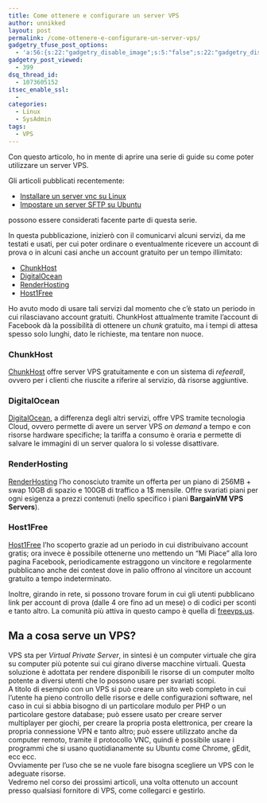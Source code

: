 ```yaml
---
title: Come ottenere e configurare un server VPS
author: unnikked
layout: post
permalink: /come-ottenere-e-configurare-un-server-vps/
gadgetry_tfuse_post_options:
  - 'a:56:{s:22:"gadgetry_disable_image";s:5:"false";s:22:"gadgetry_disable_video";s:5:"false";s:26:"gadgetry_disable_post_meta";s:5:"false";s:23:"gadgetry_disable_author";s:5:"false";s:31:"gadgetry_disable_published_date";s:5:"false";s:24:"gadgetry_disable_coments";s:5:"false";s:28:"gadgetry_disable_author_info";s:5:"false";s:19:"gadgetry_page_title";s:13:"default_title";s:21:"gadgetry_custom_title";s:0:"";s:21:"gadgetry_single_image";s:41:"/wp-content/uploads/2013/02/vps_intro.png";s:30:"gadgetry_single_img_dimensions";a:2:{i:0;s:3:"586";i:1;s:3:"319";}s:28:"gadgetry_single_img_position";s:9:"alignleft";s:24:"gadgetry_thumbnail_image";s:41:"/wp-content/uploads/2013/02/vps_intro.png";s:27:"gadgetry_thumbnail_position";s:7:"noalign";s:19:"gadgetry_video_link";s:0:"";s:25:"gadgetry_video_dimensions";a:2:{i:0;s:3:"590";i:1;s:3:"191";}s:23:"gadgetry_video_position";s:10:"alignright";s:23:"gadgetry_header_element";s:7:"without";s:22:"gadgetry_select_slider";s:2:"-1";s:17:"gadgetry_page_map";s:0:"";s:25:"gadgetry_content_ads_post";s:4:"true";s:21:"gadgetry_top_ad_space";s:5:"false";s:21:"gadgetry_top_ad_image";s:0:"";s:19:"gadgetry_top_ad_url";s:0:"";s:23:"gadgetry_top_ad_adsense";s:0:"";s:28:"gadgetry_bfcontent_ads_space";s:5:"false";s:23:"gadgetry_bfcontent_type";s:5:"image";s:25:"gadgetry_bfcontent_number";s:3:"one";s:29:"gadgetry_bfcontent_ads_image1";s:0:"";s:27:"gadgetry_bfcontent_ads_url1";s:0:"";s:31:"gadgetry_bfcontent_ads_adsense1";s:0:"";s:29:"gadgetry_bfcontent_ads_image2";s:0:"";s:27:"gadgetry_bfcontent_ads_url2";s:0:"";s:31:"gadgetry_bfcontent_ads_adsense2";s:0:"";s:29:"gadgetry_bfcontent_ads_image3";s:0:"";s:27:"gadgetry_bfcontent_ads_url3";s:0:"";s:31:"gadgetry_bfcontent_ads_adsense3";s:0:"";s:29:"gadgetry_bfcontent_ads_image4";s:0:"";s:27:"gadgetry_bfcontent_ads_url4";s:0:"";s:31:"gadgetry_bfcontent_ads_adsense4";s:0:"";s:29:"gadgetry_bfcontent_ads_image5";s:0:"";s:27:"gadgetry_bfcontent_ads_url5";s:0:"";s:31:"gadgetry_bfcontent_ads_adsense5";s:0:"";s:29:"gadgetry_bfcontent_ads_image6";s:0:"";s:27:"gadgetry_bfcontent_ads_url6";s:0:"";s:31:"gadgetry_bfcontent_ads_adsense6";s:0:"";s:29:"gadgetry_bfcontent_ads_image7";s:0:"";s:27:"gadgetry_bfcontent_ads_url7";s:0:"";s:31:"gadgetry_bfcontent_ads_adsense7";s:0:"";s:19:"gadgetry_hook_space";s:5:"false";s:19:"gadgetry_hook_image";s:0:"";s:17:"gadgetry_hook_url";s:0:"";s:21:"gadgetry_hook_adsense";s:0:"";s:25:"gadgetry_content_subtitle";s:0:"";s:20:"gadgetry_content_top";s:0:"";s:23:"gadgetry_content_bottom";s:0:"";}'
gadgetry_post_viewed:
  - 399
dsq_thread_id:
  - 1073605152
itsec_enable_ssl:
  - 
categories:
  - Linux
  - SysAdmin
tags:
  - VPS
---
```

<div align="center">
  <!-- unnikked - responsive - header --><ins class="adsbygoogle" style="display:block" data-ad-client="ca-pub-3846608868139288" data-ad-slot="2778724254" data-ad-format="auto"></ins>
</div>

  


Con questo articolo, ho in mente di aprire una serie di guide su come poter utilizzare un server VPS.

Gli articoli pubblicati recentemente:

  * <a title="Installare un server vnc su Linux" href="http://unnikked.tk/installare-server-vnc-su-linux/" target="_blank">Installare un server vnc su Linux</a>
  * <a title="Impostare un server SFTP su Ubuntu" href="http://unnikked.tk/impostare-un-server-sftp-su-ubuntu/" target="_blank">Impostare un server SFTP su Ubuntu</a>

possono essere considerati facente parte di questa serie.

In questa pubblicazione, inizierò con il comunicarvi alcuni servizi, da me testati e usati, per cui poter ordinare o eventualmente ricevere un account di prova o in alcuni casi anche un account gratuito per un tempo illimitato:

  * <a href="http://chunkhost.com/r/unnikked" target="_blank">ChunkHost</a>
  * <a href="https://www.digitalocean.com" target="_blank">DigitalOcean</a>
  * <a href="http://account.renderhosting.net/whmcs/aff.php?aff=064" target="_blank">RenderHosting</a>
  * <a href="http://www.host1free.com/" target="_blank">Host1Free</a>

Ho avuto modo di usare tali servizi dal momento che c&#8217;è stato un periodo in cui rilasciavano account gratuiti. ChunkHost attualmente tramite l&#8217;account di Facebook dà la possibilità di ottenere un *chunk* gratuito, ma i tempi di attesa spesso solo lunghi, dato le richieste, ma tentare non nuoce.

### ChunkHost

<a href="http://chunkhost.com/r/unnikked" target="_blank">ChunkHost</a> offre server VPS gratuitamente e con un sistema di *refeerall*, ovvero per i clienti che riuscite a riferire al servizio, dà risorse aggiuntive.

### DigitalOcean

<a href="https://www.digitalocean.com" target="_blank">DigitalOcean</a>, a differenza degli altri servizi, offre VPS tramite tecnologia Cloud, ovvero permette di avere un server VPS *on demand* a tempo e con risorse hardware specifiche; la tariffa a consumo è oraria e permette di salvare le immagini di un server qualora lo si volesse disattivare.

### RenderHosting

<a href="http://account.renderhosting.net/whmcs/aff.php?aff=064" target="_blank">RenderHosting</a> l&#8217;ho conosciuto tramite un offerta per un piano di 256MB + swap 10GB di spazio e 100GB di traffico a 1$ mensile. Offre svariati piani per ogni esigenza a prezzi contenuti (nello specifico i piani **BargainVM VPS Servers**).

### Host1Free

<a href="http://www.host1free.com/" target="_blank">Host1Free</a> l&#8217;ho scoperto grazie ad un periodo in cui distribuivano account gratis; ora invece è possibile ottenerne uno mettendo un &#8220;Mi Piace&#8221; alla loro pagina Facebook, periodicamente estraggono un vincitore e regolarmente pubblicano anche dei contest dove in palio offrono al vincitore un account gratuito a tempo indeterminato.

Inoltre, girando in rete, si possono trovare forum in cui gli utenti pubblicano link per account di prova (dalle 4 ore fino ad un mese) o di codici per sconti e tanto altro. La comunità più attiva in questo campo è quella di <a href="https://freevps.us/" target="_blank">freevps.us</a>.

## Ma a cosa serve un VPS?

VPS sta per *Virtual Private Server*, in sintesi è un computer virtuale che gira su computer più potente sui cui girano diverse macchine virtuali. Questa soluzione è adottata per rendere disponibili le risorse di un computer molto potente a diversi utenti che lo possono usare per svariati scopi.  
A titolo di esempio con un VPS si può creare un sito web completo in cui l&#8217;utente ha pieno controllo delle risorse e delle configurazioni software, nel caso in cui si abbia bisogno di un particolare modulo per PHP o un particolare gestore database; può essere usato per creare server multiplayer per giochi, per creare la propria posta elettronica, per creare la propria connessione VPN e tanto altro; può essere utilizzato anche da computer remoto, tramite il protocollo VNC, quindi è possibile usare i programmi che si usano quotidianamente su Ubuntu come Chrome, gEdit, ecc ecc.  
Ovviamente per l&#8217;uso che se ne vuole fare bisogna scegliere un VPS con le adeguate risorse.  
Vedremo nel corso dei prossimi articoli, una volta ottenuto un account presso qualsiasi fornitore di VPS, come collegarci e gestirlo.

  


<div align="center">
  <!-- unnikked - responsive - footer --><ins class="adsbygoogle" style="display:block" data-ad-client="ca-pub-3846608868139288" data-ad-slot="4255457452" data-ad-format="auto"></ins>
</div>